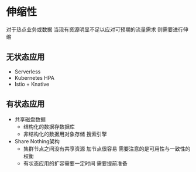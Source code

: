 # 伸缩性

对于热点业务或数据 当现有资源明显不足以应对可预期的流量需求 则需要进行伸缩

## 无状态应用

- Serverless
- Kubernetes HPA
- Istio + Knative

## 有状态应用

- 共享磁盘数据
  - 结构化的数据存数据库
  - 非结构化的数据用对象存储 搜索引擎
- Share Nothing架构
  - 集群节点之间没有共享资源 加节点很容易 需要注意的是可用性与一致性的权衡
  - 有状态应用的扩容需要一定时间 需要提前准备


